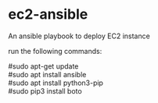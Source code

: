 # ec2-ansible
An ansible playbook to deploy EC2 instance

run the following commands:

#sudo apt-get update  
#sudo apt install ansible   
#sudo apt install python3-pip  
#sudo pip3 install boto  
